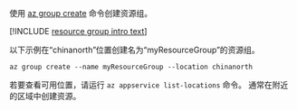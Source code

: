 使用 [az group create](https://docs.microsoft.com/cli/azure/group#create) 命令创建资源组。

[!INCLUDE [resource group intro text](resource-group.md)]

以下示例在“chinanorth”位置创建名为“myResourceGroup”的资源组。

```azurecli
az group create --name myResourceGroup --location chinanorth
```

若要查看可用位置，请运行 `az appservice list-locations` 命令。 通常在附近的区域中创建资源。